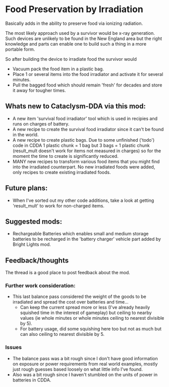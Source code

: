 # Food Preservation by Irradiation
Basically adds in the ability to preserve food via ionizing radiation.

The most likely approach used by a survivor would be x-ray generation.  Such devices are unlikely to be found in the New England area but the right knowledge and parts can enable one to build such a thing in a more portable form.

So after building the device to irradiate food the survivor would
 - Vacuum pack the food item in a plastic bag.
 - Place 1 or several items into the food irradiator and activate it for several minutes.
 - Pull the bagged food which should remain 'fresh' for decades and store it away for tougher times.

## Whats new to Cataclysm-DDA via this mod:
 - A new item 'survival food irradiator' tool which is used in recipies and runs on charges of battery.
 - A new recipe to create the survival food irradiator since it can't be found in the world.
 - A new recipe to create plastic bags.  Due to some unfinished ('todo') code in CDDA 1 plastic chunk = 1 bag but 3 bags = 1 plastic chunk (result_mult doesn't work for items not measured in charges) so for the moment the time to create is significantly reduced.
 - MANY new recipes to transform various food items that you might find into the irradiated counterpart.  No new irradiated foods were added, only recipes to create existing irradiated foods.

## Future plans:
 - When I've sorted out my other code additions, take a look at getting 'result_mult' to work for non-charged items.

## Suggested mods:
 - Rechargeable Batteries which enables small and medium storage batteries to be recharged in the 'battery charger' vehicle part added by Bright Lights mod.

## Feedback/thoughts
The thread is a good place to post feedback about the mod.

### Further work consideration:
 - This last balance pass considered the weight of the goods to be irradiated and spread the cost over batteries and time...
   - Can keep the current spread more or less (I've already heavily squished time in the interest of gameplay) but ceiling to nearby values (ie whole minutes or whole minutes ceiling to nearest divisible by 5).
   - For battery usage, did some squishing here too but not as much but can also ceiling to nearest divisible by 5.

### Issues
 - The balance pass was a bit rough since I don't have good information on exposure or power requirements from real world examples, mostly just rough guesses based loosely on what little info I've found.
 - Also was a bit rough since I haven't stumbled on the units of power in batteries in CDDA.
